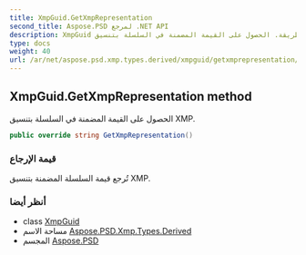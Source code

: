 ```yaml
---
title: XmpGuid.GetXmpRepresentation
second_title: Aspose.PSD لمرجع .NET API
description: XmpGuid طريقة. الحصول على القيمة المضمنة في السلسلة بتنسيق XMP.
type: docs
weight: 40
url: /ar/net/aspose.psd.xmp.types.derived/xmpguid/getxmprepresentation/
---
```

## XmpGuid.GetXmpRepresentation method

الحصول على القيمة المضمنة في السلسلة بتنسيق XMP.

```csharp
public override string GetXmpRepresentation()
```

### قيمة الإرجاع

تُرجع قيمة السلسلة المضمنة بتنسيق XMP.

### أنظر أيضا

* class [XmpGuid](../)
* مساحة الاسم [Aspose.PSD.Xmp.Types.Derived](../../xmpguid/)
* المجسم [Aspose.PSD](../../../)



